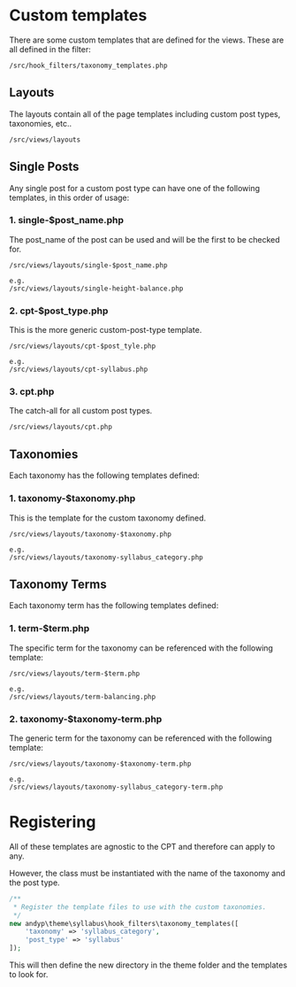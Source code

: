 # Custom templates

There are some custom templates that are defined for the views. These are all defined
in the filter:

    /src/hook_filters/taxonomy_templates.php


## Layouts

The layouts contain all of the page templates including custom post types, taxonomies, etc..

    /src/views/layouts


## Single Posts

Any single post for a custom post type can have one of the following templates, in this order
of usage:

### 1. single-$post_name.php

The post_name of the post can be used and will be the first to be checked for.

    /src/views/layouts/single-$post_name.php

    e.g.
    /src/views/layouts/single-height-balance.php

### 2. cpt-$post_type.php

This is the more generic custom-post-type template.

    /src/views/layouts/cpt-$post_tyle.php

    e.g.
    /src/views/layouts/cpt-syllabus.php

### 3. cpt.php

The catch-all for all custom post types.

    /src/views/layouts/cpt.php


## Taxonomies

Each taxonomy has the following templates defined:

### 1. taxonomy-$taxonomy.php

This is the template for the custom taxonomy defined.

    /src/views/layouts/taxonomy-$taxonomy.php

    e.g.
    /src/views/layouts/taxonomy-syllabus_category.php



## Taxonomy Terms

Each taxonomy term has the following templates defined:

### 1. term-$term.php

The specific term for the taxonomy can be referenced with the 
following template:

    /src/views/layouts/term-$term.php

    e.g.
    /src/views/layouts/term-balancing.php


### 2. taxonomy-$taxonomy-term.php

The generic term for the taxonomy can be referenced with the 
following template:

    /src/views/layouts/taxonomy-$taxonomy-term.php

    e.g.
    /src/views/layouts/taxonomy-syllabus_category-term.php


# Registering

All of these templates are agnostic to the CPT and therefore can apply to any.

However, the class must be instantiated with the name of the taxonomy and the post type.

```php
/**
 * Register the template files to use with the custom taxonomies.
 */
new andyp\theme\syllabus\hook_filters\taxonomy_templates([
    'taxonomy' => 'syllabus_category',
    'post_type' => 'syllabus'
]);
```

This will then define the new directory in the theme folder and the templates to look for.